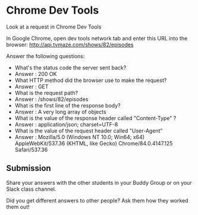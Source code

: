 # Chrome Dev Tools

Look at a request in Chrome Dev Tools

In Google Chrome, open dev tools network tab and enter this URL into the browser: http://api.tvmaze.com/shows/82/episodes

Answer the following questions:

- What's the status code the server sent back?
- Answer : 200 OK
- What HTTP method did the browser use to make the request?
- Answer : GET
- What is the request path?
- Answer : /shows/82/episodes
- What is the first line of the response body?
- Answer : A very long array of objects
- What is the value of the response header called "Content-Type" ?
- Answer : application/json; charset=UTF-8
- What is the value of the request header called "User-Agent"
- Answer : Mozilla/5.0 (Windows NT 10.0; Win64; x64) AppleWebKit/537.36 (KHTML, like Gecko) Chrome/84.0.4147.125 Safari/537.36

## Submission

Share your answers with the other students in your Buddy Group or on your Slack class channel.

Did you get different answers to other people? Ask them how they worked them out!

